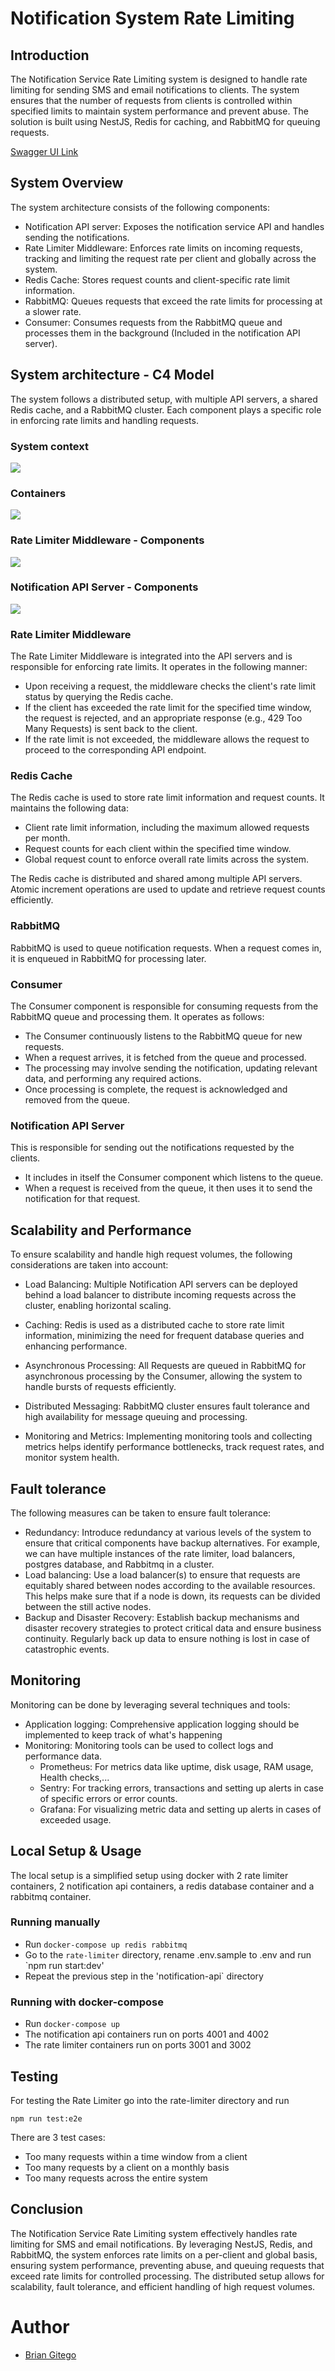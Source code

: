 # Notification System Rate Limiting

## Introduction

The Notification Service Rate Limiting system is designed to handle rate limiting for sending SMS and email notifications to clients. The system ensures that the number of requests from clients is controlled within specified limits to maintain system performance and prevent abuse. The solution is built using NestJS, Redis for caching, and RabbitMQ for queuing requests.

[Swagger UI Link](http://104.236.68.72:3000/)

## System Overview

The system architecture consists of the following components:

- Notification API server: Exposes the notification service API and handles sending the notifications.
- Rate Limiter Middleware: Enforces rate limits on incoming requests, tracking and limiting the request rate per client and globally across the system.
- Redis Cache: Stores request counts and client-specific rate limit information.
- RabbitMQ: Queues requests that exceed the rate limits for processing at a slower rate.
- Consumer: Consumes requests from the RabbitMQ queue and processes them in the background (Included in the notification API server).

## System architecture - C4 Model

The system follows a distributed setup, with multiple API servers, a shared Redis cache, and a RabbitMQ cluster. Each component plays a specific role in enforcing rate limits and handling requests.

### System context

![](architecture/SystemContext.png)

### Containers

![](architecture/Container.png)

### Rate Limiter Middleware - Components

![](architecture/RateLimitermiddleware-Component.png)

### Notification API Server - Components

![](architecture/NotificationAPIservice-Component.png)

### Rate Limiter Middleware

The Rate Limiter Middleware is integrated into the API servers and is responsible for enforcing rate limits. It operates in the following manner:

- Upon receiving a request, the middleware checks the client's rate limit status by querying the Redis cache.
- If the client has exceeded the rate limit for the specified time window, the request is rejected, and an appropriate response (e.g., 429 Too Many Requests) is sent back to the client.
- If the rate limit is not exceeded, the middleware allows the request to proceed to the corresponding API endpoint.

### Redis Cache

The Redis cache is used to store rate limit information and request counts. It maintains the following data:

- Client rate limit information, including the maximum allowed requests per month.
- Request counts for each client within the specified time window.
- Global request count to enforce overall rate limits across the system.

The Redis cache is distributed and shared among multiple API servers. Atomic increment operations are used to update and retrieve request counts efficiently.

### RabbitMQ

RabbitMQ is used to queue notification requests. When a request comes in, it is enqueued in RabbitMQ for processing later.

### Consumer

The Consumer component is responsible for consuming requests from the RabbitMQ queue and processing them. It operates as follows:

- The Consumer continuously listens to the RabbitMQ queue for new requests.
- When a request arrives, it is fetched from the queue and processed.
- The processing may involve sending the notification, updating relevant data, and performing any required actions.
- Once processing is complete, the request is acknowledged and removed from the queue.

### Notification API Server

This is responsible for sending out the notifications requested by the clients.

- It includes in itself the Consumer component which listens to the queue.
- When a request is received from the queue, it then uses it to send the notification for that request.

## Scalability and Performance

To ensure scalability and handle high request volumes, the following considerations are taken into account:

- Load Balancing: Multiple Notification API servers can be deployed behind a load balancer to distribute incoming requests across the cluster, enabling horizontal scaling.
- Caching: Redis is used as a distributed cache to store rate limit information, minimizing the need for frequent database queries and enhancing performance.
- Asynchronous Processing: All Requests are queued in RabbitMQ for asynchronous processing by the Consumer, allowing the system to handle bursts of requests efficiently.
- Distributed Messaging: RabbitMQ cluster ensures fault tolerance and high availability for message queuing and processing.

- Monitoring and Metrics: Implementing monitoring tools and collecting metrics helps identify performance bottlenecks, track request rates, and monitor system health.

## Fault tolerance

The following measures can be taken to ensure fault tolerance:

- Redundancy: Introduce redundancy at various levels of the system to ensure that critical components have backup alternatives. For example, we can have multiple instances of the rate limiter, load balancers, postgres database, and Rabbitmq in a cluster.
- Load balancing: Use a load balancer(s) to ensure that requests are equitably shared between nodes according to the available resources. This helps make sure that if a node is down, its requests can be divided between the still active nodes.
- Backup and Disaster Recovery: Establish backup mechanisms and disaster recovery strategies to protect critical data and ensure business continuity. Regularly back up data to ensure nothing is lost in case of catastrophic events.

## Monitoring

Monitoring can be done by leveraging several techniques and tools:

- Application logging: Comprehensive application logging should be implemented to keep track of what's happening
- Monitoring: Monitoring tools can be used to collect logs and performance data.
  - Prometheus: For metrics data like uptime, disk usage, RAM usage, Health checks,...
  - Sentry: For tracking errors, transactions and setting up alerts in case of specific errors or error counts.
  - Grafana: For visualizing metric data and setting up alerts in cases of exceeded usage.

## Local Setup & Usage

The local setup is a simplified setup using docker with 2 rate limiter containers, 2 notification api containers, a redis database container and a rabbitmq container.

### Running manually

- Run `docker-compose up redis rabbitmq`
- Go to the `rate-limiter` directory, rename .env.sample to .env and run `npm run start:dev'
- Repeat the previous step in the 'notification-api` directory

### Running with docker-compose

- Run `docker-compose up`
- The notification api containers run on ports 4001 and 4002
- The rate limiter containers run on ports 3001 and 3002

## Testing

For testing the Rate Limiter go into the rate-limiter directory and run

```
npm run test:e2e
```

There are 3 test cases:

- Too many requests within a time window from a client
- Too many requests by a client on a monthly basis
- Too many requests across the entire system

## Conclusion

The Notification Service Rate Limiting system effectively handles rate limiting for SMS and email notifications. By leveraging NestJS, Redis, and RabbitMQ, the system enforces rate limits on a per-client and global basis, ensuring system performance, preventing abuse, and queuing requests that exceed rate limits for controlled processing. The distributed setup allows for scalability, fault tolerance, and efficient handling of high request volumes.

# Author

- [Brian Gitego](mailto:gitegob@gmail.com)
